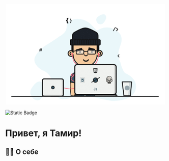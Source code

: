 <div id="header", style="margin-left: auto; text-align: center;">
    <img src="assets/1.gif" width="500">
</div>

![Static Badge](https://img.shields.io/badge/%D0%92%D0%9A%D0%BE%D0%BD%D1%82%D0%B0%D0%BA%D1%82%D0%B5-blue?style=flat&logo=vk&logoColor=white)


#  Привет, я Тамир! 

## 👩‍💻 О себе

